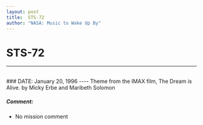 ```yaml
---
layout: post
title:  STS-72
author: "NASA: Music to Wake Up By"
---
```


# STS-72
----
<br/>
### DATE: January 20, 1996
----
Theme from the IMAX film, The Dream is Alive. by Micky Erbe and Maribeth Solomon

##### Comment:
* No mission comment
